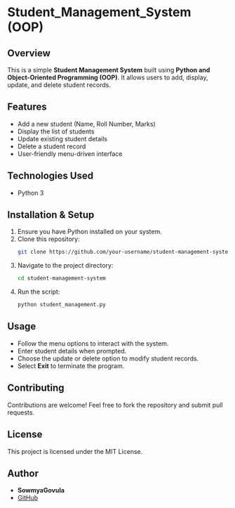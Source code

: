 # Student_Management_System (OOP)

## Overview
This is a simple **Student Management System** built using **Python and Object-Oriented Programming (OOP)**. It allows users to add, display, update, and delete student records.

## Features
- Add a new student (Name, Roll Number, Marks)
- Display the list of students
- Update existing student details
- Delete a student record
- User-friendly menu-driven interface

## Technologies Used
- Python 3

## Installation & Setup
1. Ensure you have Python installed on your system.
2. Clone this repository:
   ```sh
   git clone https://github.com/your-username/student-management-system.git
   ```
3. Navigate to the project directory:
   ```sh
   cd student-management-system
   ```
4. Run the script:
   ```sh
   python student_management.py
   ```

## Usage
- Follow the menu options to interact with the system.
- Enter student details when prompted.
- Choose the update or delete option to modify student records.
- Select **Exit** to terminate the program.

## Contributing
Contributions are welcome! Feel free to fork the repository and submit pull requests.

## License
This project is licensed under the MIT License.

## Author
- **SowmyaGovula**
- [GitHub](https://github.com/sowmyagovula)


